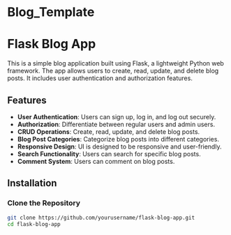 # Blog_Template
# Flask Blog App

This is a simple blog application built using Flask, a lightweight Python web framework. The app allows users to create, read, update, and delete blog posts. It includes user authentication and authorization features.

## Features

- **User Authentication**: Users can sign up, log in, and log out securely.
- **Authorization**: Differentiate between regular users and admin users.
- **CRUD Operations**: Create, read, update, and delete blog posts.
- **Blog Post Categories**: Categorize blog posts into different categories.
- **Responsive Design**: UI is designed to be responsive and user-friendly.
- **Search Functionality**: Users can search for specific blog posts.
- **Comment System**: Users can comment on blog posts.

## Installation

### Clone the Repository

```bash
git clone https://github.com/yourusername/flask-blog-app.git
cd flask-blog-app
